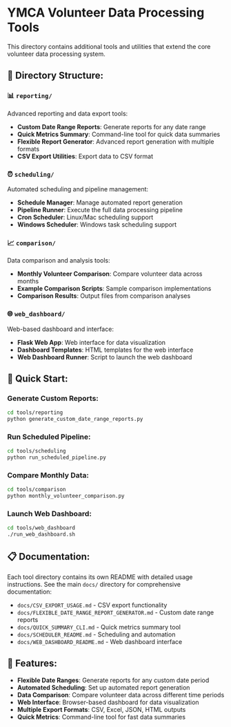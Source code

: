 # YMCA Volunteer Data Processing Tools

This directory contains additional tools and utilities that extend the core volunteer data processing system.

## 📁 **Directory Structure:**

### **📊 `reporting/`**
Advanced reporting and data export tools:
- **Custom Date Range Reports**: Generate reports for any date range
- **Quick Metrics Summary**: Command-line tool for quick data summaries
- **Flexible Report Generator**: Advanced report generation with multiple formats
- **CSV Export Utilities**: Export data to CSV format

### **⏰ `scheduling/`**
Automated scheduling and pipeline management:
- **Schedule Manager**: Manage automated report generation
- **Pipeline Runner**: Execute the full data processing pipeline
- **Cron Scheduler**: Linux/Mac scheduling support
- **Windows Scheduler**: Windows task scheduling support

### **📈 `comparison/`**
Data comparison and analysis tools:
- **Monthly Volunteer Comparison**: Compare volunteer data across months
- **Example Comparison Scripts**: Sample comparison implementations
- **Comparison Results**: Output files from comparison analyses

### **🌐 `web_dashboard/`**
Web-based dashboard and interface:
- **Flask Web App**: Web interface for data visualization
- **Dashboard Templates**: HTML templates for the web interface
- **Web Dashboard Runner**: Script to launch the web dashboard

## 🚀 **Quick Start:**

### **Generate Custom Reports:**
```bash
cd tools/reporting
python generate_custom_date_range_reports.py
```

### **Run Scheduled Pipeline:**
```bash
cd tools/scheduling
python run_scheduled_pipeline.py
```

### **Compare Monthly Data:**
```bash
cd tools/comparison
python monthly_volunteer_comparison.py
```

### **Launch Web Dashboard:**
```bash
cd tools/web_dashboard
./run_web_dashboard.sh
```

## 📋 **Documentation:**

Each tool directory contains its own README with detailed usage instructions. See the main `docs/` directory for comprehensive documentation:

- `docs/CSV_EXPORT_USAGE.md` - CSV export functionality
- `docs/FLEXIBLE_DATE_RANGE_REPORT_GENERATOR.md` - Custom date range reports
- `docs/QUICK_SUMMARY_CLI.md` - Quick metrics summary tool
- `docs/SCHEDULER_README.md` - Scheduling and automation
- `docs/WEB_DASHBOARD_README.md` - Web dashboard interface

## 🎯 **Features:**

- **Flexible Date Ranges**: Generate reports for any custom date period
- **Automated Scheduling**: Set up automated report generation
- **Data Comparison**: Compare volunteer data across different time periods
- **Web Interface**: Browser-based dashboard for data visualization
- **Multiple Export Formats**: CSV, Excel, JSON, HTML outputs
- **Quick Metrics**: Command-line tool for fast data summaries
